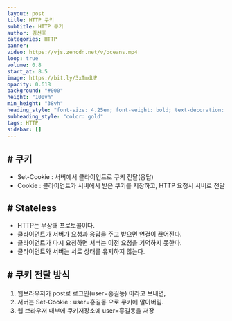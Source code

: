 ```yaml
---
layout: post
title: HTTP 쿠키
subtitle: HTTP 쿠키
author: 김선호
categories: HTTP
banner:
video: https://vjs.zencdn.net/v/oceans.mp4
loop: true
volume: 0.8
start_at: 8.5
image: https://bit.ly/3xTmdUP
opacity: 0.618
background: "#000"
height: "100vh"
min_height: "38vh"
heading_style: "font-size: 4.25em; font-weight: bold; text-decoration: underline"
subheading_style: "color: gold"
tags: HTTP
sidebar: []
---
```


## # 쿠키
- Set-Cookie : 서버에서 클라이언트로 쿠키 전달(응답)
- Cookie : 클라이언트가 서버에서 받은 쿠기를 저장하고, HTTP 요청시 서버로 전달

## # Stateless
- HTTP는 무상태 프로토콜이다.
- 클라이언트가 서버가 요청과 응답을 주고 받으면 연결이 끊어진다.
- 클라이언트가 다시 요청하면 서버는 이전 요청을 기억하지 못한다.
- 클라이언트와 서버는 서로 상태를 유지하지 않는다.

## # 쿠키 전달 방식
1. 웹브라우저가 post로 로그인(user=홍길동) 이라고 보내면,
2. 서버는 Set-Cookie : user=홍길동 으로 쿠키에 말아버림.
3. 웹 브라우저 내부에 쿠키저장소에 user=홍길동을 저장